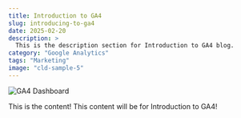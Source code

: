 ```yaml
---
title: Introduction to GA4
slug: introducing-to-ga4
date: 2025-02-20
description: >
  This is the description section for Introduction to GA4 blog.
category: "Google Analytics"
tags: "Marketing"
image: "cld-sample-5"
---
```


![GA4 Dashboard](https://res.cloudinary.com/dz8qxptav/image/upload/v1740708030/How_to_Get_Started_with_Astro_1_up6dh9.png)

This is the content! This content will be for Introduction to GA4!
